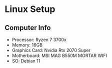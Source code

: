 # Linux Setup

## Computer Info

- Processor: Ryzen 7 3700x
- Memory: 16GB
- Graphics Card: Nvidia Rtx 2070 Super
- Motherboard: MSI MAG B550M MORTAR WIFI
- SO: Debian 11
